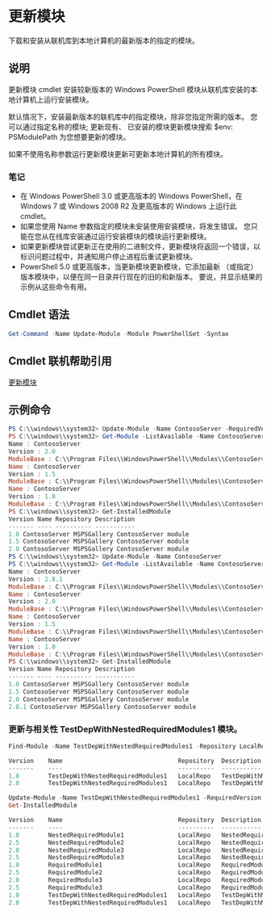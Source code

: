 # 更新模块

下载和安装从联机库到本地计算机的最新版本的指定的模块。

## 说明

更新模块 cmdlet 安装较新版本的 Windows PowerShell 模块从联机库安装的本地计算机上运行安装模块。

默认情况下，安装最新版本的联机库中的指定模块，除非您指定所需的版本。 您可以通过指定名称的模块; 更新现有、 已安装的模块更新模块搜索 $env: PSModulePath 为您想要更新的模块。

如果不使用名称参数运行更新模块更新可更新本地计算机的所有模块。

### 笔记

- 在 Windows PowerShell 3.0 或更高版本的 Windows PowerShell，在 Windows 7 或 Windows 2008 R2 及更高版本的 Windows 上运行此 cmdlet。
- 如果您使用 Name 参数指定的模块未安装使用安装模块，将发生错误。 您只能在您从在线库安装通过运行安装模块的模块运行更新模块。
- 如果更新模块尝试更新正在使用的二进制文件，更新模块将返回一个错误，以标识问题过程中，并通知用户停止进程后重试更新模块。
- PowerShell 5.0 或更高版本，当更新模块更新模块，它添加最新 （或指定） 版本模块中，以便在同一目录并行现在的旧的和新版本。 要说，并显示结果的示例从这些命令有用。


## Cmdlet 语法
```powershell
Get-Command -Name Update-Module -Module PowerShellGet -Syntax
```

## Cmdlet 联机帮助引用

[更新模块](http://go.microsoft.com/fwlink/?LinkID=398576)


## 示例命令

```powershell
PS C:\\windows\\system32> Update-Module -Name ContosoServer -RequiredVersion 1.5
PS C:\\windows\\system32> Get-Module -ListAvailable -Name ContosoServer | Format-List Name,Version,ModuleBase
Name : ContosoServer
Version : 2.0
ModuleBase : C:\\Program Files\\WindowsPowerShell\\Modules\\ContosoServer\\2.0
Name : ContosoServer
Version : 1.5
ModuleBase : C:\\Program Files\\WindowsPowerShell\\Modules\\ContosoServer\\1.5
Name : ContosoServer
Version : 1.0
ModuleBase : C:\\Program Files\\WindowsPowerShell\\Modules\\ContosoServer\\1.0
PS C:\\windows\\system32> Get-InstalledModule
Version Name Repository Description
------- ---- ---------- -----------
1.0 ContosoServer MSPSGallery ContosoServer module
1.5 ContosoServer MSPSGallery ContosoServer module
2.0 ContosoServer MSPSGallery ContosoServer module
PS C:\\windows\\system32> Update-Module -Name ContosoServer
PS C:\\windows\\system32> Get-Module -ListAvailable -Name ContosoServer | Format-List Name,Version,ModuleBase
Name : ContosoServer
Version : 2.8.1
ModuleBase : C:\\Program Files\\WindowsPowerShell\\Modules\\ContosoServer\\2.8.1
Name : ContosoServer
Version : 2.0
ModuleBase : C:\\Program Files\\WindowsPowerShell\\Modules\\ContosoServer\\2.0
Name : ContosoServer
Version : 1.5
ModuleBase : C:\\Program Files\\WindowsPowerShell\\Modules\\ContosoServer\\1.5
Name : ContosoServer
Version : 1.0
ModuleBase : C:\\Program Files\\WindowsPowerShell\\Modules\\ContosoServer\\1.0
PS C:\\windows\\system32> Get-InstalledModule
Version Name Repository Description
------- ---- ---------- -----------
1.0 ContosoServer MSPSGallery ContosoServer module
1.5 ContosoServer MSPSGallery ContosoServer module
2.0 ContosoServer MSPSGallery ContosoServer module
2.8.1 ContosoServer MSPSGallery ContosoServer module
```


###  更新与相关性 TestDepWithNestedRequiredModules1 模块。
```powershell
Find-Module -Name TestDepWithNestedRequiredModules1 -Repository LocalRepo -AllVersions

Version    Name                                Repository  Description
-------    ----                                ----------  -----------
1.0        TestDepWithNestedRequiredModules1   LocalRepo   TestDepWithNestedRequiredModules1 module
2.0        TestDepWithNestedRequiredModules1   LocalRepo   TestDepWithNestedRequiredModules1 module

Update-Module -Name TestDepWithNestedRequiredModules1 -RequiredVersion 2.0
Get-InstalledModule

Version    Name                                Repository  Description
-------    ----                                ----------  -----------
1.0        NestedRequiredModule1               LocalRepo   NestedRequiredModule1 module
2.5        NestedRequiredModule2               LocalRepo   NestedRequiredModule2 module
2.0        NestedRequiredModule3               LocalRepo   NestedRequiredModule3 module
2.5        NestedRequiredModule3               LocalRepo   NestedRequiredModule3 module
1.0        RequiredModule1                     LocalRepo   RequiredModule1 module
2.5        RequiredModule2                     LocalRepo   RequiredModule2 module
2.0        RequiredModule3                     LocalRepo   RequiredModule3 module
2.5        RequiredModule3                     LocalRepo   RequiredModule3 module
1.0        TestDepWithNestedRequiredModules1   LocalRepo   TestDepWithNestedRequiredModules1 module
2.0        TestDepWithNestedRequiredModules1   LocalRepo   TestDepWithNestedRequiredModules1 module
```